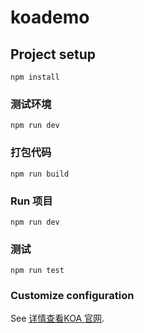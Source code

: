 # koademo

## Project setup
```
npm install
```

### 测试环境
```
npm run dev
```

### 打包代码
```
npm run build
```

### Run 项目
```
npm run dev
```

### 测试
```
npm run test
```

### Customize configuration
See [详情查看KOA 官网](https://koa.bootcss.com/).
